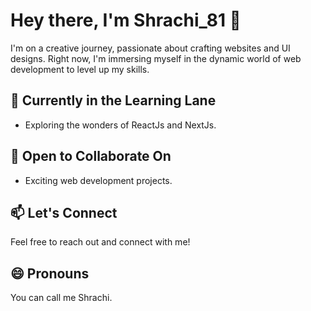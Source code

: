 
# Hey there, I'm Shrachi_81 👋

I'm on a creative journey, passionate about crafting websites and UI designs. Right now, I'm immersing myself in the dynamic world of web development to level up my skills.

## 🌱 Currently in the Learning Lane

- Exploring the wonders of ReactJs and NextJs.

## 💞 Open to Collaborate On

- Exciting web development projects.

## 📫 Let's Connect

Feel free to reach out and connect with me! 

## 😄 Pronouns

You can call me Shrachi.

<!-- Feel free to customize the sections further or add more information about your interests, projects, or anything else you'd like to share! -->



<!---
Shra-chi81/Shra-chi81 is a ✨ special ✨ repository because its `README.md` (this file) appears on your GitHub profile.
You can click the Preview link to take a look at your changes.
--->
